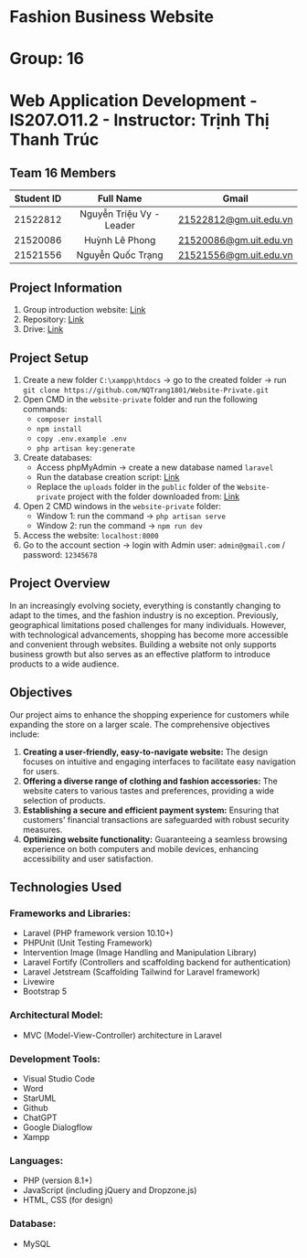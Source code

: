 # Fashion Business Website
# Group: 16
# Web Application Development - IS207.O11.2 - Instructor: Trịnh Thị Thanh Trúc

## Team 16 Members

|  Student ID |         Full Name           |            Gmail           |
|:-----------:|:---------------------------:|:--------------------------:|
|  21522812   | Nguyễn Triệu Vy - Leader    | 21522812@gm.uit.edu.vn     |
|  21520086   | Huỳnh Lê Phong              | 21520086@gm.uit.edu.vn     |
|  21521556   | Nguyễn Quốc Trạng           | 21521556@gm.uit.edu.vn     |

## Project Information
1. Group introduction website: [Link](https://sites.google.com/view/nhom16-web/home?authuser=0)
2. Repository: [Link](https://github.com/NQTrang1801/Website-Private)
3. Drive: [Link](https://drive.google.com/drive/folders/1OFxRNZDL-Ie_FInNuQscq5JMUtzLimkc?usp=sharing)

## Project Setup
1. Create a new folder `C:\xampp\htdocs` -> go to the created folder -> run `git clone https://github.com/NQTrang1801/Website-Private.git`
2. Open CMD in the `website-private` folder and run the following commands:
    + `composer install`
    + `npm install`
    + `copy .env.example .env`
    + `php artisan key:generate`
3. Create databases:
   + Access phpMyAdmin -> create a new database named `laravel`
   + Run the database creation script: [Link](https://drive.google.com/file/d/15N6dvxlNk40sDk4J2aMZm8ZH32hFRcsa/view?usp=drive_link)
   + Replace the `uploads` folder in the `public` folder of the `Website-private` project with the folder downloaded from: [Link](https://drive.google.com/drive/folders/13ShlVrtiTSDRvH5NpFrvIfM320GoikcC?usp=sharing)
4. Open 2 CMD windows in the `website-private` folder:
   + Window 1: run the command -> `php artisan serve`
   + Window 2: run the command -> `npm run dev`
5. Access the website: `localhost:8000`
6. Go to the account section -> login with Admin user: `admin@gmail.com` / password: `12345678`

## Project Overview
In an increasingly evolving society, everything is constantly changing to adapt to the times, and the fashion industry is no exception. Previously, geographical limitations posed challenges for many individuals. However, with technological advancements, shopping has become more accessible and convenient through websites. Building a website not only supports business growth but also serves as an effective platform to introduce products to a wide audience.

## Objectives
Our project aims to enhance the shopping experience for customers while expanding the store on a larger scale. The comprehensive objectives include:

1. **Creating a user-friendly, easy-to-navigate website:** The design focuses on intuitive and engaging interfaces to facilitate easy navigation for users.
2. **Offering a diverse range of clothing and fashion accessories:** The website caters to various tastes and preferences, providing a wide selection of products.
3. **Establishing a secure and efficient payment system:** Ensuring that customers' financial transactions are safeguarded with robust security measures.
4. **Optimizing website functionality:** Guaranteeing a seamless browsing experience on both computers and mobile devices, enhancing accessibility and user satisfaction.

## Technologies Used

### Frameworks and Libraries:
- Laravel (PHP framework version 10.10+)
- PHPUnit (Unit Testing Framework)
- Intervention Image (Image Handling and Manipulation Library)
- Laravel Fortify (Controllers and scaffolding backend for authentication)
- Laravel Jetstream (Scaffolding Tailwind for Laravel framework)
- Livewire
- Bootstrap 5

### Architectural Model:
- MVC (Model-View-Controller) architecture in Laravel

### Development Tools:
- Visual Studio Code
- Word
- StarUML
- Github
- ChatGPT
- Google Dialogflow
- Xampp

### Languages:
- PHP (version 8.1+)
- JavaScript (including jQuery and Dropzone.js)
- HTML, CSS (for design)

### Database:
- MySQL

